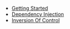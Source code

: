* [Getting Started](getting-started.md)
* [Dependency Injection](di.md)
* [Inversion Of Control](ioc.md)
